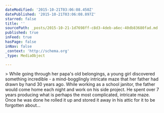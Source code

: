 ```yaml
---
dateModified: '2015-10-21T03:06:08.450Z'
datePublished: '2015-10-21T03:06:08.897Z'
starred: false
title: ''
sourcePath: _posts/2015-10-21-1d7698ff-c8d3-4deb-a6ec-40db83680fad.md
published: true
inFeed: true
hasPage: false
inNav: false
_context: 'http://schema.org'
_type: MediaObject

---
```

\> While going through her papa's old belongings, a young girl discovered something incredible - a mind-bogglingly intricate maze that her father had drawn by hand 30 years ago. While working as a school janitor, the father would come home each night and work on his side project. He spent over 7 years producing what is perhaps the most complicated, intricate maze. Once he was done he rolled it up and stored it away in his attic for it to be forgotten about...
